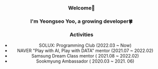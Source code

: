 <div align="center">
 
### Welcome👋
### I'm Yeongseo Yoo, a growing developer🍀

### Activities 
- SOLUX: Programming Club (2022.03 ~ Now)
- NAVER "Play with AI, Play with DATA" mentor (2021.07 ~ 2022.02)
- Samsung Dream Class mentor ( 2021.08 ~ 2022.02)
- Sookmyung Ambassador ( 2020.03 ~ 2021. 06)
  
</div>
